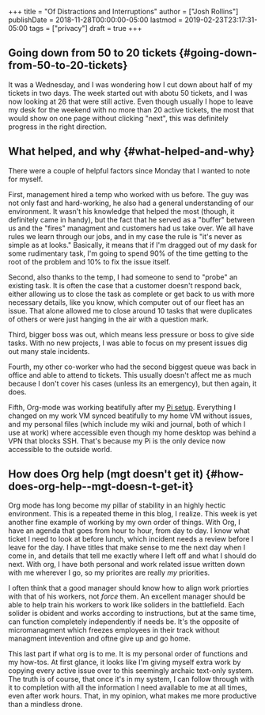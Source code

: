+++
title = "Of Distractions and Interruptions"
author = ["Josh Rollins"]
publishDate = 2018-11-28T00:00:00-05:00
lastmod = 2019-02-23T23:17:31-05:00
tags = ["privacy"]
draft = true
+++

## Going down from 50 to 20 tickets {#going-down-from-50-to-20-tickets}

It was a Wednesday, and I was wondering how I cut down about half of my tickets in two days. The week started out with abotu 50 tickets, and I was now looking at 26 that were still active. Even though usually I hope to leave my desk for the weekend with no more than 20 active tickets, the most that would show on one page without clicking "next", this was definitely progress in the right direction.


## What helped, and why {#what-helped-and-why}

There were a couple of helpful factors since Monday that I wanted to note for myself.

First, management hired a temp who worked with us before. The guy was not only fast and hard-working, he also had a general understanding of our environment. It wasn't his knowledge that helped the most (though, it definitely came in handy), but the fact that he served as a "buffer" between us and the "fires" managment and customers had us take over. We all have rules we learn through our jobs, and in my case the rule is "it's never as simple as at looks." Basically, it means that if I'm dragged out of my dask for some rudimentary task, I'm going to spend 90% of the time getting to the root of the problem and 10% to fix the issue itself.

Second, also thanks to the temp, I had someone to send to "probe" an existing task. It is often the case that a customer doesn't respond back, either allowing us to close the task as complete or get back to us with more necessary details, like you know, which computer out of our fleet has an issue. That alone allowed me to close around 10 tasks that were duplicates of others or were just hanging in the air with a question mark.

Third, bigger boss was out, which means less pressure or boss to give side tasks. With no new projects, I was able to focus on my present issues dig out many stale incidents.

Fourth, my other co-worker who had the second biggest queue was back in office and able to attend to tickets. This usually doesn't affect me as much because I don't cover his cases (unless its an emergency), but then again, it does.

Fifth, Org-mode was working beatifully after my [Pi setup](https://joshrollinswrites.com/techden/raspberry%5Fpi%5Forg%5Fhub/). Everything I changed on my work VM synced beatifully to my home VM without issues, and my personal files (which include my wiki and journal, both of which I use at work) where accessible even though my home desktop was behind a VPN that blocks SSH. That's because my Pi is the only device now accessible to the outside world.


## How does Org help (mgt doesn't get it) {#how-does-org-help--mgt-doesn-t-get-it}

Org mode has long become my pillar of stability in an highly hectic environment. This is a repeated theme in this blog, I realize. This week is yet another fine example of working by my own order of things. With Org, I have an agenda that goes from hour to hour, from day to day. I know what ticket I need to look at before lunch, which incident needs a review before I leave for the day. I have titles that make sense to me the next day when I come in, and details that tell me exactly where I left off and what I should do next. With org, I have both personal and work related issue written down with me wherever I go, so my priorites are really _my_ priorities.

I often think that a good manager should know how to align work priorties with that of his workers, not _force_ them. An excellent manager should be able to help train his workers to work like soliders in the battlefield. Each solider is obident and works according to instructions, but at the same time, can function completely independently if needs be. It's the opposite of micromanagment which freezes employees in their track without managment intevention and oftne give up and go home.

This last part if what org is to me. It is my personal order of functions and my how-tos. At first glance, it looks like I'm giving myself extra work by copying every active issue over to this seemingly archaic text-only system. The truth is of course, that once it's in my system, I can follow through with it to completion with all the information I need available to me at all times, even after work hours. That, in my opinion, what makes me more productive than a mindless drone.
